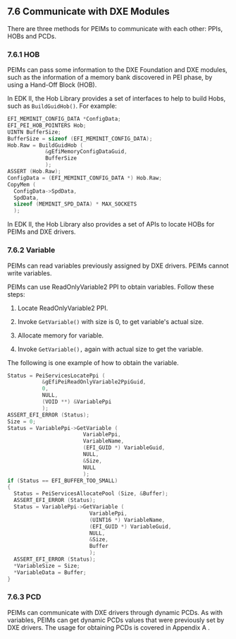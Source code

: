 <!--- @file
  7.6 Communicate with DXE Modules

  Copyright (c) 2010-2018, Intel Corporation. All rights reserved.<BR>

  Redistribution and use in source (original document form) and 'compiled'
  forms (converted to PDF, epub, HTML and other formats) with or without
  modification, are permitted provided that the following conditions are met:

  1) Redistributions of source code (original document form) must retain the
     above copyright notice, this list of conditions and the following
     disclaimer as the first lines of this file unmodified.

  2) Redistributions in compiled form (transformed to other DTDs, converted to
     PDF, epub, HTML and other formats) must reproduce the above copyright
     notice, this list of conditions and the following disclaimer in the
     documentation and/or other materials provided with the distribution.

  THIS DOCUMENTATION IS PROVIDED BY TIANOCORE PROJECT "AS IS" AND ANY EXPRESS OR
  IMPLIED WARRANTIES, INCLUDING, BUT NOT LIMITED TO, THE IMPLIED WARRANTIES OF
  MERCHANTABILITY AND FITNESS FOR A PARTICULAR PURPOSE ARE DISCLAIMED. IN NO
  EVENT SHALL TIANOCORE PROJECT  BE LIABLE FOR ANY DIRECT, INDIRECT, INCIDENTAL,
  SPECIAL, EXEMPLARY, OR CONSEQUENTIAL DAMAGES (INCLUDING, BUT NOT LIMITED TO,
  PROCUREMENT OF SUBSTITUTE GOODS OR SERVICES; LOSS OF USE, DATA, OR PROFITS;
  OR BUSINESS INTERRUPTION) HOWEVER CAUSED AND ON ANY THEORY OF LIABILITY,
  WHETHER IN CONTRACT, STRICT LIABILITY, OR TORT (INCLUDING NEGLIGENCE OR
  OTHERWISE) ARISING IN ANY WAY OUT OF THE USE OF THIS DOCUMENTATION, EVEN IF
  ADVISED OF THE POSSIBILITY OF SUCH DAMAGE.

-->

## 7.6 Communicate with DXE Modules

There are three methods for PEIMs to communicate with each other: PPIs, HOBs
and PCDs.

### 7.6.1 HOB

PEIMs can pass some information to the DXE Foundation and DXE modules, such as
the information of a memory bank discovered in PEI phase, by using a Hand-Off
Block (HOB).

In EDK II, the Hob Library provides a set of interfaces to help to build Hobs,
such as `BuildGuidHob()`. For example:

```c
EFI_MEMINIT_CONFIG_DATA *ConfigData;
EFI_PEI_HOB_POINTERS Hob;
UINTN BufferSize;
BufferSize = sizeof (EFI_MEMINIT_CONFIG_DATA);
Hob.Raw = BuildGuidHob (
            &gEfiMemoryConfigDataGuid,
            BufferSize
            );
ASSERT (Hob.Raw);
ConfigData = (EFI_MEMINIT_CONFIG_DATA *) Hob.Raw;
CopyMem (
  ConfigData->SpdData,
  SpdData,
  sizeof (MEMINIT_SPD_DATA) * MAX_SOCKETS
  );
```

In EDK II, the Hob Library also provides a set of APIs to locate HOBs for PEIMs
and DXE drivers.

### 7.6.2 Variable

PEIMs can read variables previously assigned by DXE drivers. PEIMs cannot write
variables.

PEIMs can use ReadOnlyVariable2 PPI to obtain variables. Follow these steps:

1. Locate ReadOnlyVariable2 PPI.

2. Invoke `GetVariable()` with size is 0, to get variable's actual size.

3. Allocate memory for variable.

4. Invoke `GetVariable(),` again with actual size to get the variable.

The following is one example of how to obtain the variable.

```c
Status = PeiServicesLocatePpi (
           &gEfiPeiReadOnlyVariable2PpiGuid,
           0,
           NULL,
           (VOID **) &VariablePpi
           );
ASSERT_EFI_ERROR (Status);
Size = 0;
Status = VariablePpi->GetVariable (
                        VariablePpi,
                        VariableName,
                        (EFI_GUID *) VariableGuid,
                        NULL,
                        &Size,
                        NULL
                        );
if (Status == EFI_BUFFER_TOO_SMALL)
{
  Status = PeiServicesAllocatePool (Size, &Buffer);
  ASSERT_EFI_ERROR (Status);
  Status = VariablePpi->GetVariable (
                          VariablePpi,
                          (UINT16 *) VariableName,
                          (EFI_GUID *) VariableGuid,
                          NULL,
                          &Size,
                          Buffer
                          );
  ASSERT_EFI_ERROR (Status);
  *VariableSize = Size;
  *VariableData = Buffer;
}
```

### 7.6.3 PCD

PEIMs can communicate with DXE drivers through dynamic PCDs. As with variables,
PEIMs can get dynamic PCDs values that were previously set by DXE drivers. The
usage for obtaining PCDs is covered in Appendix A .
